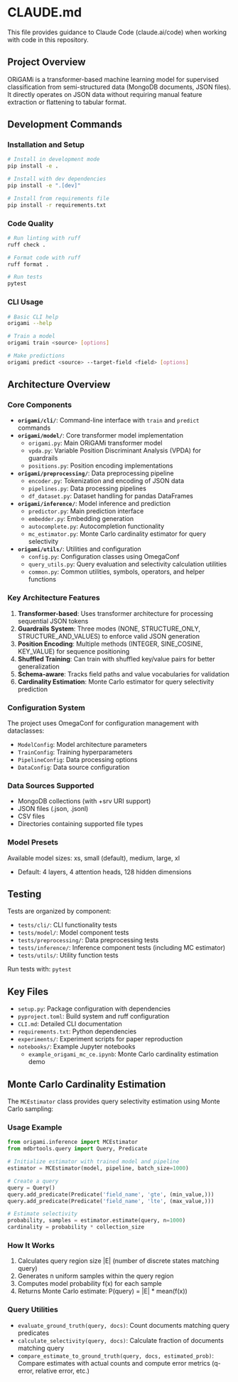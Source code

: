# CLAUDE.md

This file provides guidance to Claude Code (claude.ai/code) when working with code in this repository.

## Project Overview

ORiGAMi is a transformer-based machine learning model for supervised classification from semi-structured data (MongoDB documents, JSON files). It directly operates on JSON data without requiring manual feature extraction or flattening to tabular format.

## Development Commands

### Installation and Setup
```bash
# Install in development mode
pip install -e .

# Install with dev dependencies
pip install -e ".[dev]"

# Install from requirements file
pip install -r requirements.txt
```

### Code Quality
```bash
# Run linting with ruff
ruff check .

# Format code with ruff
ruff format .

# Run tests
pytest
```

### CLI Usage
```bash
# Basic CLI help
origami --help

# Train a model
origami train <source> [options]

# Make predictions
origami predict <source> --target-field <field> [options]
```

## Architecture Overview

### Core Components

- **`origami/cli/`**: Command-line interface with `train` and `predict` commands
- **`origami/model/`**: Core transformer model implementation
  - `origami.py`: Main ORiGAMi transformer model
  - `vpda.py`: Variable Position Discriminant Analysis (VPDA) for guardrails
  - `positions.py`: Position encoding implementations
- **`origami/preprocessing/`**: Data preprocessing pipeline
  - `encoder.py`: Tokenization and encoding of JSON data
  - `pipelines.py`: Data processing pipelines
  - `df_dataset.py`: Dataset handling for pandas DataFrames
- **`origami/inference/`**: Model inference and prediction
  - `predictor.py`: Main prediction interface
  - `embedder.py`: Embedding generation
  - `autocomplete.py`: Autocompletion functionality
  - `mc_estimator.py`: Monte Carlo cardinality estimator for query selectivity
- **`origami/utils/`**: Utilities and configuration
  - `config.py`: Configuration classes using OmegaConf
  - `query_utils.py`: Query evaluation and selectivity calculation utilities
  - `common.py`: Common utilities, symbols, operators, and helper functions

### Key Architecture Features

1. **Transformer-based**: Uses transformer architecture for processing sequential JSON tokens
2. **Guardrails System**: Three modes (NONE, STRUCTURE_ONLY, STRUCTURE_AND_VALUES) to enforce valid JSON generation
3. **Position Encoding**: Multiple methods (INTEGER, SINE_COSINE, KEY_VALUE) for sequence positioning
4. **Shuffled Training**: Can train with shuffled key/value pairs for better generalization
5. **Schema-aware**: Tracks field paths and value vocabularies for validation
6. **Cardinality Estimation**: Monte Carlo estimator for query selectivity prediction

### Configuration System

The project uses OmegaConf for configuration management with dataclasses:
- `ModelConfig`: Model architecture parameters
- `TrainConfig`: Training hyperparameters
- `PipelineConfig`: Data processing options
- `DataConfig`: Data source configuration

### Data Sources Supported

- MongoDB collections (with +srv URI support)
- JSON files (.json, .jsonl)
- CSV files
- Directories containing supported file types

### Model Presets

Available model sizes: xs, small (default), medium, large, xl
- Default: 4 layers, 4 attention heads, 128 hidden dimensions

## Testing

Tests are organized by component:
- `tests/cli/`: CLI functionality tests
- `tests/model/`: Model component tests
- `tests/preprocessing/`: Data preprocessing tests
- `tests/inference/`: Inference component tests (including MC estimator)
- `tests/utils/`: Utility function tests

Run tests with: `pytest`

## Key Files

- `setup.py`: Package configuration with dependencies
- `pyproject.toml`: Build system and ruff configuration
- `CLI.md`: Detailed CLI documentation
- `requirements.txt`: Python dependencies
- `experiments/`: Experiment scripts for paper reproduction
- `notebooks/`: Example Jupyter notebooks
  - `example_origami_mc_ce.ipynb`: Monte Carlo cardinality estimation demo

## Monte Carlo Cardinality Estimation

The `MCEstimator` class provides query selectivity estimation using Monte Carlo sampling:

### Usage Example
```python
from origami.inference import MCEstimator
from mdbrtools.query import Query, Predicate

# Initialize estimator with trained model and pipeline
estimator = MCEstimator(model, pipeline, batch_size=1000)

# Create a query
query = Query()
query.add_predicate(Predicate('field_name', 'gte', (min_value,)))
query.add_predicate(Predicate('field_name', 'lte', (max_value,)))

# Estimate selectivity
probability, samples = estimator.estimate(query, n=1000)
cardinality = probability * collection_size
```

### How It Works
1. Calculates query region size |E| (number of discrete states matching query)
2. Generates n uniform samples within the query region
3. Computes model probability f(x) for each sample
4. Returns Monte Carlo estimate: P(query) = |E| * mean(f(x))

### Query Utilities
- `evaluate_ground_truth(query, docs)`: Count documents matching query predicates
- `calculate_selectivity(query, docs)`: Calculate fraction of documents matching query
- `compare_estimate_to_ground_truth(query, docs, estimated_prob)`: Compare estimates with actual counts and compute error metrics (q-error, relative error, etc.)